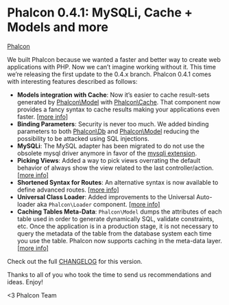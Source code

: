 Phalcon 0.4.1: MySQLi, Cache + Models and more
==============================================

[Phalcon](https://static.phalconphp.com/images/posts/2012-06-14-phalcon-green.jpg)

We built Phalcon because we wanted a faster and better way to create web
applications with PHP. Now we can’t imagine working without it. This
time we’re releasing the first update to the 0.4.x branch. Phalcon 0.4.1
comes with interesting features described as follows:

- **Models integration with Cache**: Now it’s easier to cache
  result-sets generated by
  [Phalcon\Model](https://docs.phalconphp.com/en/latest/reference/models/html) with
  [Phalcon\Cache](https://docs.phalconphp.com/en/latest/reference/cache.html). 
  That component now provides a fancy syntax to cache results making your 
  applications even faster. 
  [[more info]](https://docs.phalconphp.com/en/latest/reference/models-cache.html)
- **Binding Parameters**: Security is never too much. We added binding 
  parameters to both
  [Phalcon\Db](https://docs.phalconphp.com/en/latest/reference/db.html#binding-parameters) and
  [Phalcon\Model](https://docs.phalconphp.com/en/latest/reference/models.html#binding-parameters)
  reducing the possibility to be attacked using SQL injections.
- **MySQLi**: The MySQL adapter has been migrated to do not use the
  obsolete mysql driver anymore in favor of the 
  [mysqli extension](http://www.php.net/manual/en/book.mysqli.php).
- **Picking Views**: Added a way to pick views overrating the default
  behavior of always show the view related to the last
  controller/action. 
  [[more info]](https://docs.phalconphp.com/en/latest/reference/views.html#picking-views)
- **Shortened Syntax for Routes**: An alternative syntax is now
  available to define advanced routes.
  [[more info]](https://docs.phalconphp.com/en/latest/reference/routing.html#short-syntax)
- **Universal Class Loader**: Added improvements to the Universal
  Auto-loader aka `Phalcon\Loader` component. 
  [[more info]](https://docs.phalconphp.com/en/latest/reference/loader.html)
- **Caching Tables Meta-Data**: `Phalcon\Model` dumps the attributes of each 
  table used in order to generate dynamically SQL, validate constraints, etc. 
  Once the application is in a production stage, it is not necessary to query 
  the metadata of the table from the database system each time you use the 
  table. Phalcon now supports caching in the meta-data layer. 
  [[more info]](https://docs.phalconphp.com/en/latest/reference/models-cache.html)

Check out the full
[CHANGELOG](https://github.com/phalcon/cphalcon/blob/master/CHANGELOG)
for this version.

Thanks to all of you who took the time to send us recommendations and
ideas. Enjoy!

<3 Phalcon Team